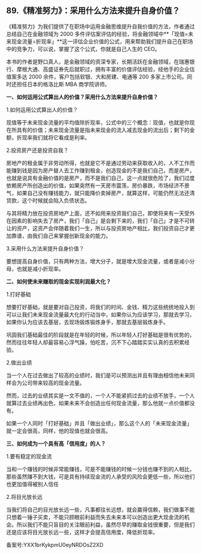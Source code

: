 ## 89.《精准努力》：采用什么方法来提升自身价值？
《精准努力》为我们提供了在职场中运用金融思维提升自我价值的方法，作者通过总结自己在金融领域为 2000 多件评估案评估的经验，将金融领域中**「现值=未来现金流量÷折现率」**这一评估企业价值的公式，用来帮助我们提升自己在职场中的竞争力，可以说，掌握了这个公式，你就是自己人生的 CEO。


本书的作者是野口真人，是金融领域的资深专家，长期活跃在金融领域，在瑞惠银行、摩根大通、高盛证券先后就职过，拥有丰富的价值评估经验，经他手的企业估值案多达 2000 余件，客户包括软银、大和房建、电通等 200 多家上市公司。同时还担任日本的格洛比斯 MBA 商学院讲师。


**一、如何运用公式算出人的价值？采用什么方法来提升自身价值？**


1.如何运用公式算出人的价值？


现值等于未来现金流量的平均值除折现率，公式中的三个概念：现值，也就是你现在所具有的价值；未来现金流量是指未来现金的流入减去现金的流出后；剩下的金额，折现率我们就将它看成是利率。


2.投资房产还是投资自我？


房地产的租金属于非劳动所得，也就是它不是通过劳动来获取收入的，人不工作而能赚到钱是因为房产替人去工作赚到租金，创造现金的不是我们自己，而是房产，也就是说具有金融价值的是房产，而不是我们自己，这一点就很危险了，我们过度依赖房产所创造出的价值，如果突然有一天房市震荡，房价暴跌，市场经济不景气，如果自己没有赚钱能力，就只能降价卖掉房产，就算这样，可能仍然无法还清贷款，这个时候就会陷入负债状态。


与其将精力放在投资房地产上面，还不如用来投资我们自己，即使将来有一天受外在因素的影响失去了房产，我们「自己」是会剩下来的，我们「自己」才是不可转让的资产，这资产会伴随着我们一生，所以与投资房地产相比，我们投资自己才更加靠谱，由我们自己来掌握创新现金的能力。


3.采用什么方法来提升自身价值？


要想提高自身价值，只有两种方法，增大分子，就是增大现金流量，或者是减小分母，也就是减小折现率。


**二、如何使未来赚取的现金实现利润最大化？**


1.打好基础


想要打好基础，就是要对自己投资，将我们的时间、金钱、精力这些统统地投入到可以让我们未来现金流量最大化的行动当中，如果你认为应该学习，那就去学习，如果你认为应该去基层，去现场锻炼锻炼身手，那就去基层锻炼身手。


巩固我们基础最佳的阶段就是在年轻的时候，所以年轻人打好基础是很有优势的，然而往往年轻人却最容易心浮气躁，怕吃苦，沉不下心踏踏实实认真的去积累经验。


2.做出业绩


当一个人在过去做出了较高的业绩时，我们是可以预测出并且有理由相信他未来同样会为公司带来较高的现金流量。


然而，过去的业绩其实是一文不值的，一个人不能紧抓过去的业绩不放手，一个人就算过去业绩再出色，如果未来不会创造出任何现金流量，那么他就一点价值都没有。


如果一个人同时「打好基础」并且「做出业绩」，那么这个人的「未来现金流量」就一定会很高，同样，他的现值也就会很高。


**三、如何成为一个具有高「信用度」的人？**


1.要有稳定的现金流


当和一个赚钱的时候非常能赚钱，可是不能赚钱的时候一分钱也赚不到的人相比，那些虽然赚不到大钱，可是具有持续现金流的人承受的风险会更低一些，所以他们也更加值得被别人信任


2.将目光放长远


当我们将自己的目光放长远一些，凡事都往长远想，就会赢得信赖，我们做事不能只想着一锤子买卖，不能只顾眼前利益而失去未来本可以创造出更大现金流的机会。所以我们不能只盲目的关注眼前利益，虽然尽早的赚取金钱很重要，但是我们还是应该将目光放长远一些，这样才会提高信用度，降低折现率。


备案号:YXX1brKykpmU0eyNRDOsZ2XD

